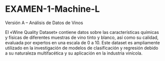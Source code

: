 # EXAMEN-1-Machine-L
Versión A – Análisis de Datos de Vinos

El «Wine Quality Dataset» contiene datos sobre las características químicas y físicas de diferentes muestras de vino tinto y blanco, así como su calidad, evaluada por expertos en una escala de 0 a 10. Este dataset es ampliamente utilizado en la investigación de modelos de clasificación y regresión debido a su naturaleza multifacética y su aplicación en la industria vinícola.
